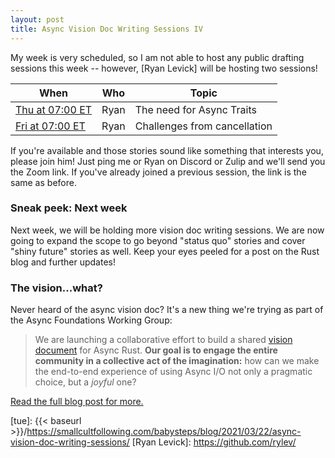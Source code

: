 ```yaml
---
layout: post
title: Async Vision Doc Writing Sessions IV
---
```


My week is very scheduled, so I am not able to host any public drafting sessions
this week -- however, [Ryan Levick] will be hosting two sessions! 

| When | Who | Topic |
| --- | --- | --- |
| [Thu at 07:00 ET][4] | Ryan | The need for Async Traits |
| [Fri at 07:00 ET][5] | Ryan | Challenges from cancellation |

[4]: https://everytimezone.com/s/e2dce418
[5]: https://everytimezone.com/s/7900bcf1

If you're available and those stories sound like something that interests you, please join him! Just ping me or Ryan on Discord or Zulip and we'll send you the Zoom link. If you've already joined a previous session, the link is the same as before.

### Sneak peek: Next week

Next week, we will be holding more vision doc writing sessions. We are now going to expand the scope to go beyond "status quo" stories and cover "shiny future" stories as well. Keep your eyes peeled for a post on the Rust blog and further updates!

### The vision...what?

Never heard of the async vision doc? It's a new thing we're trying as part of the Async Foundations Working Group:

> We are launching a collaborative effort to build a shared [vision document][vd] for Async Rust. **Our goal is to engage the entire community in a collective act of the imagination:** how can we make the end-to-end experience of using Async I/O not only a pragmatic choice, but a _joyful_ one?

[Read the full blog post for more.][Async Vision Doc]

[avd]: https://blog.rust-lang.org/2021/03/18/async-vision-doc.html
[vd]: https://rust-lang.github.io/wg-async-foundations/vision.html#-the-vision
[Async Vision Doc]: https://blog.rust-lang.org/2021/03/18/async-vision-doc.html
[sqi]: https://github.com/rust-lang/wg-async-foundations/issues?q=is%3Aopen+is%3Aissue+label%3Astatus-quo-story-ideas
[tue]: {{< baseurl >}}/https://smallcultfollowing.com/babysteps/blog/2021/03/22/async-vision-doc-writing-sessions/
[Ryan Levick]: https://github.com/rylev/